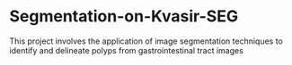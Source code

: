 # Segmentation-on-Kvasir-SEG
This project involves the application of image segmentation techniques to identify and delineate polyps from gastrointestinal tract images
